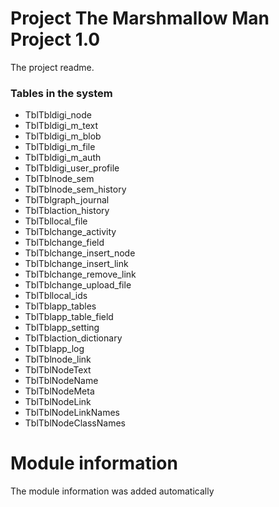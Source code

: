 
# Project The Marshmallow Man Project 1.0

The project readme.


### Tables in the system
 - TblTbldigi_node
 - TblTbldigi_m_text
 - TblTbldigi_m_blob
 - TblTbldigi_m_file
 - TblTbldigi_m_auth
 - TblTbldigi_user_profile
 - TblTblnode_sem
 - TblTblnode_sem_history
 - TblTblgraph_journal
 - TblTblaction_history
 - TblTbllocal_file
 - TblTblchange_activity
 - TblTblchange_field
 - TblTblchange_insert_node
 - TblTblchange_insert_link
 - TblTblchange_remove_link
 - TblTblchange_upload_file
 - TblTbllocal_ids
 - TblTblapp_tables
 - TblTblapp_table_field
 - TblTblapp_setting
 - TblTblaction_dictionary
 - TblTblapp_log
 - TblTblnode_link
 - TblTblNodeText
 - TblTblNodeName
 - TblTblNodeMeta
 - TblTblNodeLink
 - TblTblNodeLinkNames
 - TblTblNodeClassNames
# Module information 

The module information was added automatically
